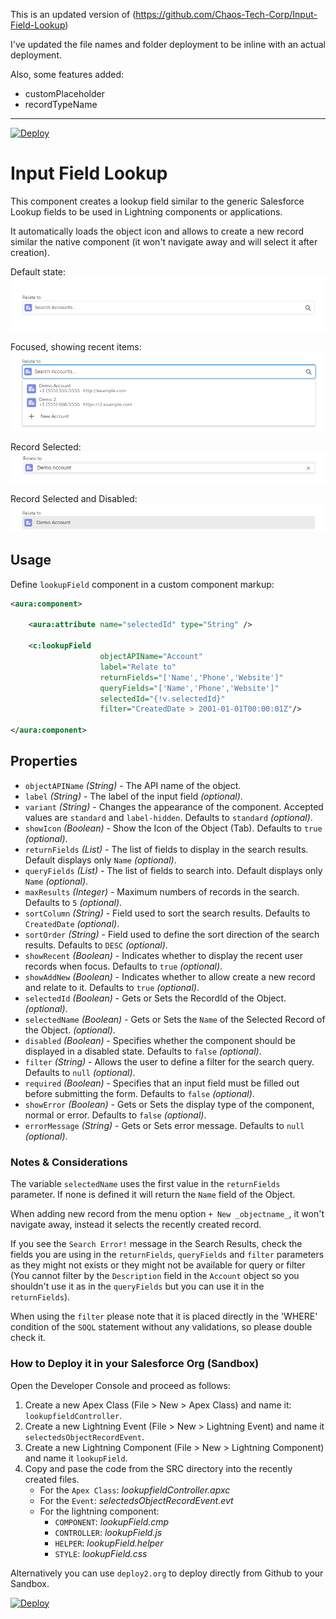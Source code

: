 This is an updated version of (https://github.com/Chaos-Tech-Corp/Input-Field-Lookup)

I've updated the file names and folder deployment to be inline with an actual deployment.

Also, some features added:

* customPlaceholder
* recordTypeName

___

[![Deploy](https://deploy2.org/dist/deploy2org.svg)](https://deploy2.org/deploy)

# Input Field Lookup

This component creates a lookup field similar to the generic Salesforce Lookup fields to be used in Lightning components or applications.

It automatically loads the object icon and allows to create a new record similar the native component (it won't navigate away and will select it after creation).

Default state:
![default](examples/lookup_default.png?raw=true)

Focused, showing recent items:
![focused](examples/lookup_focused.png?raw=true)

Record Selected:
![selected](examples/lookup_selected.png?raw=true)

Record Selected and Disabled:
![disabled](examples/lookup_selected_disabled.png?raw=true)



## Usage

Define `lookupField` component in a custom component markup:

```xml
<aura:component>

    <aura:attribute name="selectedId" type="String" />
    
    <c:lookupField 
                    objectAPIName="Account" 
                    label="Relate to"
                    returnFields="['Name','Phone','Website']" 
                    queryFields="['Name','Phone','Website']"
                    selectedId="{!v.selectedId}"
                    filter="CreatedDate > 2001-01-01T00:00:01Z"/>

</aura:component>
```

## Properties

- `objectAPIName` _(String)_ - The API name of the object.
- `label` _(String)_ - The label of the input field _(optional)_.
- `variant` _(String)_ - Changes the appearance of the component. Accepted values are `standard` and `label-hidden`. Defaults to `standard` _(optional)_.
- `showIcon` _(Boolean)_ - Show the Icon of the Object (Tab). Defaults to `true` _(optional)_.
- `returnFields` _(List)_ -  The list of fields to display in the search results. Default displays only `Name` _(optional)_.
- `queryFields` _(List)_ -  The list of fields to search into. Default displays only `Name` _(optional)_.
- `maxResults` _(Integer)_ - Maximum numbers of records in the search. Defaults to `5` _(optional)_.
- `sortColumn` _(String)_ - Field used to sort the search results. Defaults to `CreatedDate` _(optional)_.
- `sortOrder` _(String)_ - Field used to define the sort direction of the search results. Defaults to `DESC` _(optional)_.
- `showRecent` _(Boolean)_ - Indicates whether to display the recent user records when focus. Defaults to `true` _(optional)_.
- `showAddNew` _(Boolean)_ - Indicates whether to allow create a new record and relate to it. Defaults to `true` _(optional)_.
- `selectedId` _(Boolean)_ - Gets or Sets the RecordId of the Object. _(optional)_.
- `selectedName` _(Boolean)_ - Gets or Sets the `Name` of the Selected Record of the Object. _(optional)_.
- `disabled` _(Boolean)_ - Specifies whether the component should be displayed in a disabled state. Defaults to `false` _(optional)_.
- `filter` _(String)_ - Allows the user to define a filter for the search query. Defaults to `null` _(optional)_.
- `required` _(Boolean)_ - Specifies that an input field must be filled out before submitting the form. Defaults to `false` _(optional)_.
- `showError` _(Boolean)_ - Gets or Sets the display type of the component, normal or error. Defaults to `false` _(optional)_.
- `errorMessage` _(String)_ - Gets or Sets error message. Defaults to `null` _(optional)_.

### Notes & Considerations

The variable `selectedName` uses the first value in the `returnFields` parameter. If none is defined it will return the `Name` field of the Object.

When adding new record from the menu option `+ New _objectname_`, it won't navigate away, instead it selects the recently created record.

If you see the `Search Error!` message in the Search Results, check the fields you are using in the `returnFields`, `queryFields` and `filter` parameters as they might not exists or they might not be available for query or filter (You cannot filter by the `Description` field in the `Account` object so you shouldn't use it as in the `queryFields` but you can use it in the `returnFields`).

When using the `filter` please note that it is placed directly in the 'WHERE' condition of the `SOQL` statement without any validations, so please double check it.

### How to Deploy it in your Salesforce Org (Sandbox)

Open the Developer Console and proceed as follows:

1. Create a new Apex Class (File > New > Apex Class) and name it: `lookupfieldController`.
2. Create a new Lightning Event (File > New > Lightning Event) and name it `selectedsObjectRecordEvent`.
3. Create a new Lightning Component (File > New > Lightning Component) and name it `lookupField`.
4. Copy and pase the code from the SRC directory into the recently created files.
   - For the `Apex Class`: _lookupfieldController.apxc_
   - For the `Event`: _selectedsObjectRecordEvent.evt_
   - For the lightning component:
     - `COMPONENT`: _lookupField.cmp_
     - `CONTROLLER`: _lookupField.js_
     - `HELPER`: _lookupField.helper_
     - `STYLE`: _lookupField.css_


Alternatively you can use `deploy2.org` to deploy directly from Github to your Sandbox.

[![Deploy](https://deploy2.org/dist/deploy2org.svg)](https://deploy2.org/deploy)
